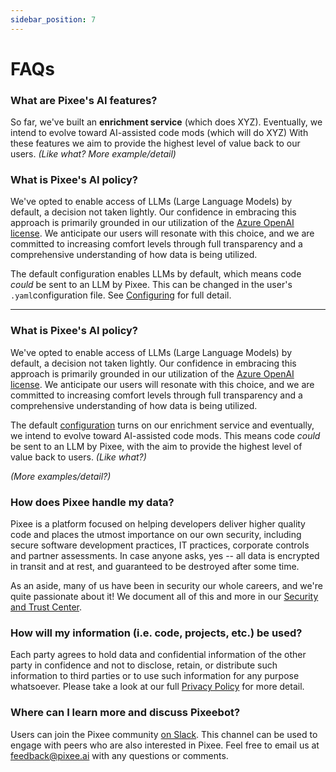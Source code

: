 ```yaml
---
sidebar_position: 7
---
```


# FAQs

### What are Pixee's AI features?

So far, we've built an **enrichment service** (which does XYZ). Eventually, we intend to evolve toward AI-assisted code mods (which will do XYZ) With these features we aim to provide the highest level of value back to our users. *(Like what? More example/detail)*


### What is Pixee's AI policy?

We've opted to enable access of LLMs (Large Language Models) by default, a decision not taken lightly. Our confidence in embracing this approach is primarily grounded in our utilization of the [Azure OpenAI license](https://azure.microsoft.com/en-us/products/ai-services/openai-service). We anticipate our users will resonate with this choice, and we are committed to increasing comfort levels through full transparency and a comprehensive understanding of how data is being utilized.

The default configuration enables LLMs by default, which means code *could* be sent to an LLM by Pixee. This can be changed in the user's `.yaml`configuration file. See [Configuring](docs.pixee.ai/configuring) for full detail.

---

### What is Pixee's AI policy?

We've opted to enable access of LLMs (Large Language Models) by default, a decision not taken lightly. Our confidence in embracing this approach is primarily grounded in our utilization of the [Azure OpenAI license](https://azure.microsoft.com/en-us/products/ai-services/openai-service). We anticipate our users will resonate with this choice, and we are committed to increasing comfort levels through full transparency and a comprehensive understanding of how data is being utilized.

The default [configuration](docs.pixee.ai/configuring) turns on our enrichment service and eventually, we intend to evolve toward AI-assisted code mods. This means code *could* be sent to an LLM by Pixee, with the aim to provide the highest level of value back to users. *(Like what?)*

*(More examples/detail?)*

### How does Pixee handle my data?
Pixee is a platform focused on helping developers deliver higher quality code and places the utmost importance on our own security, including secure software development practices, IT practices, corporate controls and partner assessments. In case anyone asks, yes -- all data is encrypted in transit and at rest, and guaranteed to be destroyed after some time.

As an aside, many of us have been in security our whole careers, and we're quite passionate about it! We document all of this and more in our [Security and Trust Center](https://trust.pixee.ai/).

### How will my information (i.e. code, projects, etc.) be used?
Each party agrees to hold data and confidential information of the other party in confidence and not to disclose, retain, or distribute such information to third parties or to use such information for any purpose whatsoever. Please take a look at our full [Privacy Policy](https://www.pixee.ai/privacy) for more detail.

### Where can I learn more and discuss Pixeebot?
Users can join the Pixee community [on Slack](https://join.slack.com/t/openpixee/shared_invite/zt-1pnk7jqdd-kfwilrfG7Ov4M8rorfOnUA). This channel can be used to engage with peers who are also interested in Pixee. Feel free to email us at feedback@pixee.ai with any questions or comments.
